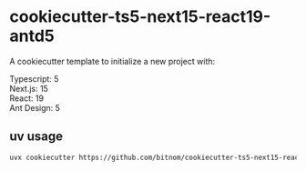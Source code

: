 # cookiecutter-ts5-next15-react19-antd5

A cookiecutter template to initialize a new project with:

Typescript: 5<BR>
Next.js: 15<BR>
React: 19<BR>
Ant Design: 5

## uv usage

```bash
uvx cookiecutter https://github.com/bitnom/cookiecutter-ts5-next15-react19-antd5.git
```
